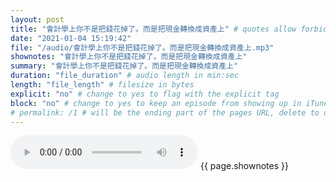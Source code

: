```yaml
---
layout: post
title: "會計學上你不是把錢花掉了。而是把現金轉換成資產上" # quotes allow forbidden characters like the colon
date: "2021-01-04 15:19:42"
file: "/audio/會計學上你不是把錢花掉了。而是把現金轉換成資產上.mp3"
shownotes: "會計學上你不是把錢花掉了。而是把現金轉換成資產上"
summary: "會計學上你不是把錢花掉了。而是把現金轉換成資產上"
duration: "file_duration" # audio length in min:sec
length: "file_length" # filesize in bytes
explicit: "no" # change to yes to flag with the explicit tag
block: "no" # change to yes to keep an episode from showing up in iTunes
# permalink: /1 # will be the ending part of the pages URL, delete to default to the title
---
```


<audio controls>
<source src="{{site.url}}{{site.baseurl}}{{ page.file }}" type="audio/x-mp3">
Your browser does not support the audio element.
</audio>
{{ page.shownotes }}
